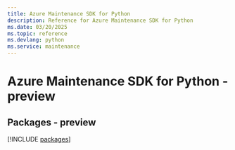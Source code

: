```yaml
---
title: Azure Maintenance SDK for Python
description: Reference for Azure Maintenance SDK for Python
ms.date: 03/20/2025
ms.topic: reference
ms.devlang: python
ms.service: maintenance
---
```

# Azure Maintenance SDK for Python - preview
## Packages - preview
[!INCLUDE [packages](maintenance-index.md)]